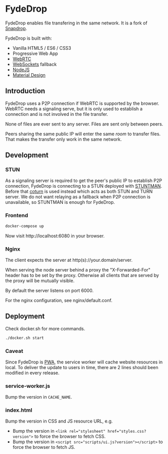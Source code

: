 # FydeDrop

FydeDrop enables file transfering in the same network. It is a fork of [Snapdrop](https://github.com/RobinLinus/snapdrop).

FydeDrop is built with:
* Vanilla HTML5 / ES6 / CSS3
* Progressive Web App
* [WebRTC](http://webrtc.org/)
* [WebSockets](http://www.websocket.org/) fallback
* [NodeJS](https://nodejs.org/en/)
* [Material Design](https://material.google.com/)

## Introduction

FydeDrop uses a P2P connection if WebRTC is supported by the browser. WebRTC needs a signaling serve, but it is only used to establish a connection and is not involved in the file transfer.

None of files are ever sent to any server. Files are sent only between peers.

Peers sharing the same public IP will enter the same *room* to transfer files. That makes the transfer only work in the same network.

## Development

### STUN

As a signaling server is required to get the peer's public IP to establish P2P connection, FydeDrop is connecting to a STUN deployed with [STUNTMAN](http://www.stunprotocol.org/). Before that [coturn](https://github.com/coturn/coturn) is used instead which acts as both STUN and TURN server. We do not want relaying as a fallback when P2P connection is unavailable, so STUNTMAN is enough for FydeDrop.

### Frontend

```bash
docker-compose up
```

Now visit http://localhost:6080 in your browser.
    
### Nginx

The client expects the server at http(s)://your.domain/server.

When serving the node server behind a proxy the "X-Forwarded-For" header has to be set by the proxy. Otherwise all clients that are served by the proxy will be mutually visible.

By default the server listens on port 6000.

For the nginx configuration, see nginx/default.conf.

## Deployment

Check docker.sh for more commands.

```bash
./docker.sh start
```

### Caveat

Since FydeDrop is [PWA](https://en.wikipedia.org/wiki/Progressive_web_application), the service worker will cache website resources in local. To deliver the update to users in time, there are 2 lines should been modified in every release.

### service-worker.js

Bump the version in `CACHE_NAME`.

### index.html

Bump the version in CSS and JS resource URL, e.g.

- Bump the version in `<link rel="stylesheet" href="styles.css?version">` to force the browser to fetch CSS.
- Bump the version in `<script src="scripts/ui.js?version"></script>` to force the browser to fetch JS.
